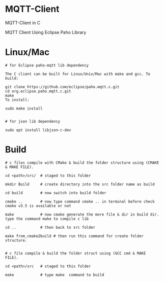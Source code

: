 # MQTT-Client
 MQTT-Client in C

MQTT Client Using Eclipse Paho Library

# Linux/Mac

	# for Eclipse paho-mqtt lib dependency

	The C client can be built for Linux/Unix/Mac with make and gcc. To build:

	git clone https://github.com/eclipse/paho.mqtt.c.git
	cd org.eclipse.paho.mqtt.c.git
	make
	To install:

	sudo make install


	# for json lib dependency

	sudo apt install libjson-c-dev 

# Build 

	# c files compile with CMake & build the folder structure using (CMAKE & MAKE FILE).

	cd <path>/src/  # staged to this folder 

	mkdir Build     # create directory into the src folder name as build 

	cd build 		# now switch into build folder

	cmake ..		# now type command cmake .. in terminal before check cmake v3.5 is available or not 

	make 			# now cmake generate the more file & dir in build dir. type the command make to compile c lib

	cd ..           # then back to src folder 

	make from_cmake2build # then run this command for create folder structure.


	# c file compile & build the folder struct using (GCC cmd & MAKE FILE).

	cd <path>/src   # staged to this folder

	make  			# type make  command to build 